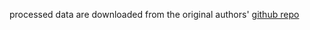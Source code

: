 processed data are downloaded from the original authors' [github repo](https://github.com/HIPS/neural-fingerprint/tree/master/data)

